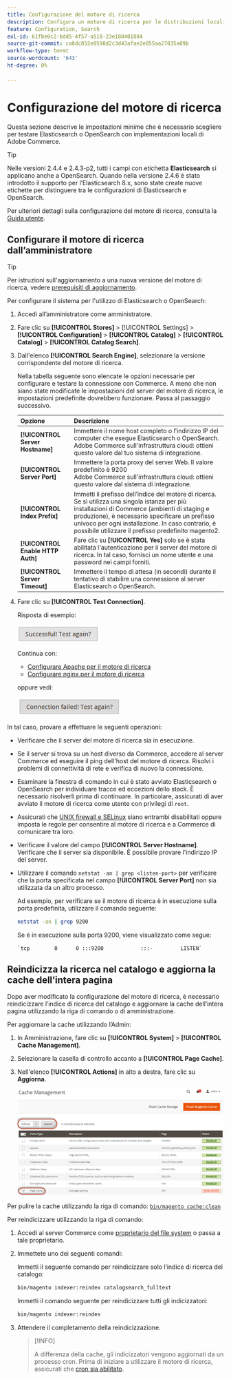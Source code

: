 ```yaml
---
title: Configurazione del motore di ricerca
description: Configura un motore di ricerca per le distribuzioni locali di Adobe Commerce.
feature: Configuration, Search
exl-id: 61fbe0c2-bdd5-4f57-a518-23e180401804
source-git-commit: ca8dc855e0598d2c3d43afae2e055aa27035a09b
workflow-type: tm+mt
source-wordcount: '643'
ht-degree: 0%

---
```


# Configurazione del motore di ricerca

Questa sezione descrive le impostazioni minime che è necessario scegliere per testare Elasticsearch o OpenSearch con implementazioni locali di Adobe Commerce.

>[!TIP]
>
>Nelle versioni 2.4.4 e 2.4.3-p2, tutti i campi con etichetta **Elasticsearch** si applicano anche a OpenSearch.
>Quando nella versione 2.4.6 è stato introdotto il supporto per l’Elasticsearch 8.x, sono state create nuove etichette per distinguere tra le configurazioni di Elasticsearch e OpenSearch.

Per ulteriori dettagli sulla configurazione del motore di ricerca, consulta la [Guida utente](https://experienceleague.adobe.com/docs/commerce-admin/catalog/catalog/search/search-configuration.html?lang=it).

## Configurare il motore di ricerca dall’amministratore

>[!TIP]
>
>Per istruzioni sull&#39;aggiornamento a una nuova versione del motore di ricerca, vedere [prerequisiti di aggiornamento](../../upgrade/prepare/prerequisites.md).

Per configurare il sistema per l&#39;utilizzo di Elasticsearch o OpenSearch:

1. Accedi all’amministratore come amministratore.
1. Fare clic su **[!UICONTROL Stores]** > [!UICONTROL Settings] > **[!UICONTROL Configuration]** > **[!UICONTROL Catalog]** > **[!UICONTROL Catalog]** > **[!UICONTROL Catalog Search]**.
1. Dall&#39;elenco **[!UICONTROL Search Engine]**, selezionare la versione corrispondente del motore di ricerca.

   Nella tabella seguente sono elencate le opzioni necessarie per configurare e testare la connessione con Commerce. A meno che non siano state modificate le impostazioni del server del motore di ricerca, le impostazioni predefinite dovrebbero funzionare. Passa al passaggio successivo.

   | Opzione | Descrizione |
   |--- |--- |
   | **[!UICONTROL Server Hostname]** | Immettere il nome host completo o l&#39;indirizzo IP del computer che esegue Elasticsearch o OpenSearch.<br>Adobe Commerce sull&#39;infrastruttura cloud: ottieni questo valore dal tuo sistema di integrazione. |
   | **[!UICONTROL Server Port]** | Immettere la porta proxy del server Web. Il valore predefinito è 9200<br>Adobe Commerce sull&#39;infrastruttura cloud: ottieni questo valore dal sistema di integrazione. |
   | **[!UICONTROL Index Prefix]** | Immetti il prefisso dell’indice del motore di ricerca. Se si utilizza una singola istanza per più installazioni di Commerce (ambienti di staging e produzione), è necessario specificare un prefisso univoco per ogni installazione. In caso contrario, è possibile utilizzare il prefisso predefinito magento2. |
   | **[!UICONTROL Enable HTTP Auth]** | Fare clic su **[!UICONTROL Yes]** solo se è stata abilitata l&#39;autenticazione per il server del motore di ricerca. In tal caso, fornisci un nome utente e una password nei campi forniti. |
   | **[!UICONTROL Server Timeout]** | Immettere il tempo di attesa (in secondi) durante il tentativo di stabilire una connessione al server Elasticsearch o OpenSearch. |

1. Fare clic su **[!UICONTROL Test Connection]**.

   Risposta di esempio:

   ![operazione completata](../../assets/configuration/elastic_test-success.png)

   Continua con:

   - [Configurare Apache per il motore di ricerca](../../installation/prerequisites/search-engine/configure-apache.md)
   - [Configurare nginx per il motore di ricerca](../../installation/prerequisites/search-engine/configure-nginx.md)

   oppure vedi:

   ![non riuscito](../../assets/configuration/elastic_test-fail.png)

In tal caso, provare a effettuare le seguenti operazioni:

- Verificare che il server del motore di ricerca sia in esecuzione.
- Se il server si trova su un host diverso da Commerce, accedere al server Commerce ed eseguire il ping dell&#39;host del motore di ricerca. Risolvi i problemi di connettività di rete e verifica di nuovo la connessione.
- Esaminare la finestra di comando in cui è stato avviato Elasticsearch o OpenSearch per individuare tracce ed eccezioni dello stack. È necessario risolverli prima di continuare. In particolare, assicurati di aver avviato il motore di ricerca come utente con privilegi di `root`.
- Assicurati che [UNIX firewall e SELinux](../../installation/prerequisites/search-engine/overview.md#firewall-and-selinux) siano entrambi disabilitati oppure imposta le regole per consentire al motore di ricerca e a Commerce di comunicare tra loro.
- Verificare il valore del campo **[!UICONTROL Server Hostname]**. Verificare che il server sia disponibile. È possibile provare l&#39;indirizzo IP del server.
- Utilizzare il comando `netstat -an | grep <listen-port>` per verificare che la porta specificata nel campo **[!UICONTROL Server Port]** non sia utilizzata da un altro processo.

  Ad esempio, per verificare se il motore di ricerca è in esecuzione sulla porta predefinita, utilizzare il comando seguente:

  ```bash
  netstat -an | grep 9200
  ```

  Se è in esecuzione sulla porta 9200, viene visualizzato come segue:

  ```
  `tcp        0      0 :::9200            :::-         LISTEN`
  ```

## Reindicizza la ricerca nel catalogo e aggiorna la cache dell’intera pagina

Dopo aver modificato la configurazione del motore di ricerca, è necessario reindicizzare l’indice di ricerca del catalogo e aggiornare la cache dell’intera pagina utilizzando la riga di comando o di amministrazione.

Per aggiornare la cache utilizzando l’Admin:

1. In Amministrazione, fare clic su **[!UICONTROL System]** > **[!UICONTROL Cache Management]**.
1. Selezionare la casella di controllo accanto a **[!UICONTROL Page Cache]**.
1. Nell&#39;elenco **[!UICONTROL Actions]** in alto a destra, fare clic su **Aggiorna**.

   ![gestione cache](../../assets/configuration/refresh-cache.png)

Per pulire la cache utilizzando la riga di comando: [`bin/magento cache:clean`](../cli/manage-cache.md#clean-and-flush-cache-types)

Per reindicizzare utilizzando la riga di comando:

1. Accedi al server Commerce come [proprietario del file system](../../installation/prerequisites/file-system/overview.md) o passa a tale proprietario.
1. Immettete uno dei seguenti comandi:

   Immetti il seguente comando per reindicizzare solo l’indice di ricerca del catalogo:

   ```bash
   bin/magento indexer:reindex catalogsearch_fulltext
   ```

   Immetti il comando seguente per reindicizzare tutti gli indicizzatori:

   ```bash
   bin/magento indexer:reindex
   ```

1. Attendere il completamento della reindicizzazione.

   >[!INFO]
   >
   >A differenza della cache, gli indicizzatori vengono aggiornati da un processo cron. Prima di iniziare a utilizzare il motore di ricerca, assicurati che [cron sia abilitato](../cli/configure-cron-jobs.md).
